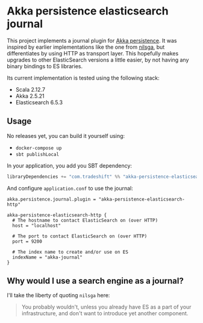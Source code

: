 # Akka persistence elasticsearch journal

This project implements a journal plugin for [Akka
persistence](https://doc.akka.io/docs/akka/current/persistence.html). It was inspired by earlier
implementations like the one from [nilsga](https://github.com/nilsga/akka-persistence-elasticsearch), but
differentiates by using HTTP as transport layer. This hopefully makes upgrades to other ElasticSearch versions
a little easier, by not having any binary bindings to ES libraries.

Its current implementation is tested using the following stack:

- Scala 2.12.7
- Akka 2.5.21
- Elasticsearch 6.5.3

## Usage

No releases yet, you can build it yourself using:

- `docker-compose up`
- `sbt publishLocal`

In your application, you add you SBT dependency:

```scala
libraryDependencies += "com.tradeshift" %% "akka-persistence-elasticsearch-http" % "0.0.1-SNAPSHOT"
```

And configure `application.conf` to use the journal:

```
akka.persistence.journal.plugin = "akka-persistence-elasticsearch-http"

akka-persistence-elasticsearch-http {
  # The hostname to contact ElasticSearch on (over HTTP)
  host = "localhost"

  # The port to contact ElasticSearch on (over HTTP)
  port = 9200

  # The index name to create and/or use on ES
  indexName = "akka-journal"
}
```

## Why would I use a search engine as a journal?

I'll take the liberty of quoting `nilsga` here:

> You probably wouldn't, unless you already have ES as a part of your infrastructure, and don't want to introduce yet another component.
